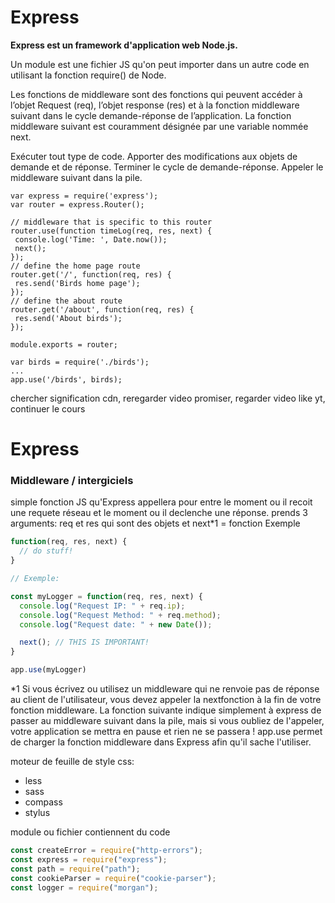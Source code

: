 # Express

**Express est un framework d'application web Node.js.**

Un module est une fichier JS qu'on peut importer dans un autre code en utilisant la fonction require() de Node.

Les fonctions de middleware sont des fonctions qui peuvent accéder à l’objet Request (req), l’objet response (res) et à la fonction middleware suivant dans le cycle demande-réponse de l’application. La fonction middleware suivant est couramment désignée par une variable nommée next.
 
 Exécuter tout type de code.
Apporter des modifications aux objets de demande et de réponse.
Terminer le cycle de demande-réponse.
Appeler le middleware suivant dans la pile.
 
 
 ````
 var express = require('express');
var router = express.Router();

// middleware that is specific to this router
router.use(function timeLog(req, res, next) {
  console.log('Time: ', Date.now());
  next();
});
// define the home page route
router.get('/', function(req, res) {
  res.send('Birds home page');
});
// define the about route
router.get('/about', function(req, res) {
  res.send('About birds');
});

module.exports = router;

var birds = require('./birds');
...
app.use('/birds', birds);
````




chercher signification cdn, reregarder video promiser, regarder video like yt, continuer le cours 


# Express


### Middleware / intergiciels

simple fonction JS  qu'Express appellera pour entre le moment ou il recoit une requete 
réseau et le moment ou il declenche une réponse.
prends 3 arguments: req et res qui sont des objets et next*1 = fonction
Exemple
````javascript
function(req, res, next) {
  // do stuff!
}

// Exemple:

const myLogger = function(req, res, next) {
  console.log("Request IP: " + req.ip);
  console.log("Request Method: " + req.method);
  console.log("Request date: " + new Date());

  next(); // THIS IS IMPORTANT!
}

app.use(myLogger)
````


*1
Si vous écrivez ou utilisez un middleware qui ne renvoie pas de réponse au client de l'utilisateur, vous devez appeler la nextfonction à la fin de votre fonction middleware. La fonction suivante indique simplement à express de passer au middleware suivant dans la pile, mais si vous oubliez de l'appeler, votre application se mettra en pause et rien ne se passera !
app.use permet de charger la fonction middleware dans Express afin qu'il sache l'utiliser.


moteur de feuille de style css:
- less
- sass
- compass 
- stylus



module ou fichier contiennent du code



````javascript
const createError = require("http-errors");
const express = require("express");
const path = require("path");
const cookieParser = require("cookie-parser");
const logger = require("morgan");
````
